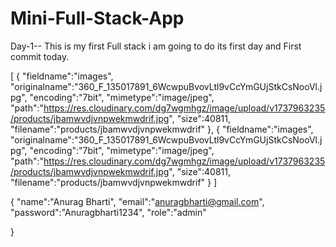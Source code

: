 # Mini-Full-Stack-App

Day-1-- This is my first Full stack i am going to do its first day and First commit today.

<!-- Data coming while uploading images files in req body -->

[
  {
    "fieldname":"images",
    "originalname":"360_F_135017891_6WcwpuBvovLtl9vCcYmGUjStkCsNooVl.jpg",
    "encoding":"7bit",
    "mimetype":"image/jpeg",
    "path":"https://res.cloudinary.com/dg7wgmhgz/image/upload/v1737963235/products/jbamwvdjvnpwekmwdrif.jpg",
    "size":40811,
    "filename":"products/jbamwvdjvnpwekmwdrif"
  },
  {
    "fieldname":"images",
    "originalname":"360_F_135017891_6WcwpuBvovLtl9vCcYmGUjStkCsNooVl.jpg",
    "encoding":"7bit",
    "mimetype":"image/jpeg",
    "path":"https://res.cloudinary.com/dg7wgmhgz/image/upload/v1737963235/products/jbamwvdjvnpwekmwdrif.jpg",
    "size":40811,
    "filename":"products/jbamwvdjvnpwekmwdrif"
  }
]


<!-- request body for user/register route -->
{
    "name":"Anurag Bharti",
    "email":"anuragbharti@gmail.com",
    "password":"Anuragbharti1234",
    "role":"admin"

}
